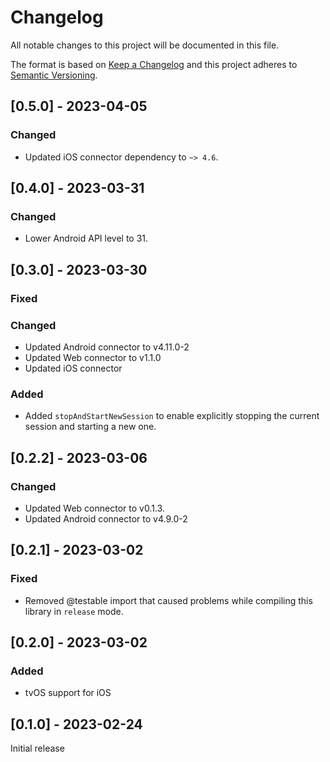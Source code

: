 # Changelog

All notable changes to this project will be documented in this file.

The format is based on [Keep a Changelog](http://keepachangelog.com/en/1.0.0/)
and this project adheres to [Semantic Versioning](http://semver.org/spec/v2.0.0.html).

## [0.5.0] - 2023-04-05

### Changed

- Updated iOS connector dependency to `~> 4.6`.

## [0.4.0] - 2023-03-31

### Changed

- Lower Android API level to 31.

## [0.3.0] - 2023-03-30

### Fixed

### Changed

- Updated Android connector to v4.11.0-2
- Updated Web connector to v1.1.0
- Updated iOS connector

### Added

- Added `stopAndStartNewSession` to enable explicitly stopping the current session and starting a new one.

## [0.2.2] - 2023-03-06

### Changed

- Updated Web connector to v0.1.3.
- Updated Android connector to v4.9.0-2

## [0.2.1] - 2023-03-02

### Fixed

- Removed @testable import that caused problems while compiling this library in `release` mode.

## [0.2.0] - 2023-03-02

### Added

- tvOS support for iOS


## [0.1.0] - 2023-02-24

Initial release
